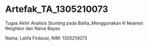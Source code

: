 # Artefak_TA_1305210073
Tugas Akhir Analisis Stunting pada Balita_Menggunakan K-Nearest Neighbor dan Naive Bayes

Nama: Latifa Firdausi;
NIM: 1305210073
